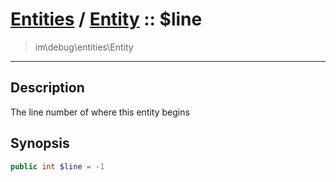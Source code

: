 # [Entities](entities.md) / [Entity](entities-Entity.md) :: $line
 > im\debug\entities\Entity
____

## Description
The line number of where this entity begins

## Synopsis
```php
public int $line = -1
```
